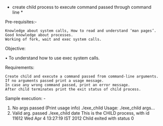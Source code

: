 
* create child process to execute command passed through command line *

Pre-requisites:-

    Knowledge about system calls, How to read and understand ‘man pages’.
    Good knowledge about processes.
    Working of fork, wait and exec system calls.

Objective:

• To understand how to use exec system calls.

Requirements:

    Create child and execute a command passed from command-line arguments.  
    If no arguments passed print a usage message.
    In case any wrong command passed, print an error message.
    After child terminates print the exit status of child process.

Sample execution: -
1. No args passed (Print usage info)
./exe_child Usage: ./exe_child args...
2. Valid arg. passed
./exe_child date
This is the CHILD process, with id 11612
Wed Apr  4 13:27:19 IST 2012
Child exited with status 0
